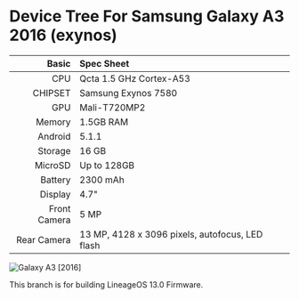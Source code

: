 Device Tree For Samsung Galaxy A3 2016 (exynos) 
===================================== 

Basic   | Spec Sheet
-------:|:-------------------------
CPU     | Qcta 1.5 GHz Cortex-A53
CHIPSET | Samsung Exynos 7580
GPU     | Mali-T720MP2
Memory  | 1.5GB RAM
Android | 5.1.1
Storage | 16 GB
MicroSD | Up to 128GB
Battery | 2300 mAh
Display | 4.7"
Front Camera  | 5 MP
Rear Camera  | 13 MP,  4128 x 3096 pixels, autofocus, LED flash


![Galaxy A3 [2016]](http://cdn2.gsmarena.com/vv/pics/samsung/samsung-galaxy-a3-2016-1.jpg "Galaxy A3 [2016]")

This branch is for building LineageOS 13.0 Firmware.

